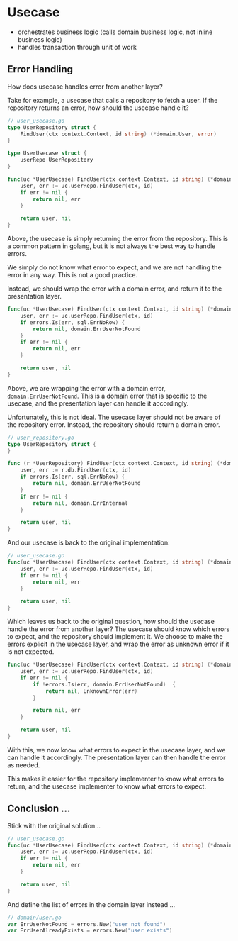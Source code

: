 # Usecase

- orchestrates business logic (calls domain business logic, not inline business logic)
- handles transaction through unit of work


## Error Handling


How does usecase handles error from another layer?

Take for example, a usecase that calls a repository to fetch a user. If the repository returns an error, how should the usecase handle it?

```go
// user_usecase.go
type UserRepository struct {
    FindUser(ctx context.Context, id string) (*domain.User, error)
}

type UserUsecase struct {
    userRepo UserRepository
}

func(uc *UserUsecase) FindUser(ctx context.Context, id string) (*domain.User, error) {
    user, err := uc.userRepo.FindUser(ctx, id)
    if err != nil {
        return nil, err
    }

    return user, nil
}
```

Above, the usecase is simply returning the error from the repository. This is a common pattern in golang, but it is not always the best way to handle errors.

We simply do not know what error to expect, and we are not handling the error in any way. This is not a good practice.

Instead, we should wrap the error with a domain error, and return it to the presentation layer.

```go
func(uc *UserUsecase) FindUser(ctx context.Context, id string) (*domain.User, error) {
    user, err := uc.userRepo.FindUser(ctx, id)
    if errors.Is(err, sql.ErrNoRow) {
        return nil, domain.ErrUserNotFound
    }
    if err != nil {
        return nil, err
    }

    return user, nil
}
```

Above, we are wrapping the error with a domain error, `domain.ErrUserNotFound`. This is a domain error that is specific to the usecase, and the presentation layer can handle it accordingly.

Unfortunately, this is not ideal. The usecase layer should not be aware of the repository error. Instead, the repository should return a domain error.

```go
// user_repository.go
type UserRepository struct {
}

func (r *UserRepository) FindUser(ctx context.Context, id string) (*domain.User, error) {
    user, err := r.db.FindUser(ctx, id)
    if errors.Is(err, sql.ErrNoRow) {
        return nil, domain.ErrUserNotFound
    }
    if err != nil {
        return nil, domain.ErrInternal
    }

    return user, nil
}
```

And our usecase is back to the original implementation:
```go
// user_usecase.go
func(uc *UserUsecase) FindUser(ctx context.Context, id string) (*domain.User, error) {
    user, err := uc.userRepo.FindUser(ctx, id)
    if err != nil {
        return nil, err
    }

    return user, nil
}
```

Which leaves us back to the original question, how should the usecase handle the error from another layer?
The usecase should know which errors to expect, and the repository should implement it. We choose to make the errors explicit in the usecase layer, and wrap the error as unknown error if it is not expected.


```go
func(uc *UserUsecase) FindUser(ctx context.Context, id string) (*domain.User, error) {
    user, err := uc.userRepo.FindUser(ctx, id)
    if err != nil {
        if !errors.Is(err, domain.ErrUserNotFound)  {
            return nil, UnknownError(err)
        }

        return nil, err
    }

    return user, nil
}
```

With this, we now know what errors to expect in the usecase layer, and we can handle it accordingly. The presentation layer can then handle the error as needed.

This makes it easier for the repository implementer to know what errors to return, and the usecase implementer to know what errors to expect.


## Conclusion ...

Stick with the original solution...
```go
// user_usecase.go
func(uc *UserUsecase) FindUser(ctx context.Context, id string) (*domain.User, error) {
    user, err := uc.userRepo.FindUser(ctx, id)
    if err != nil {
        return nil, err
    }

    return user, nil
}
```

And define the list of errors in the domain layer instead ...

```go
// domain/user.go
var ErrUserNotFound = errors.New("user not found")
var ErrUserAlreadyExists = errors.New("user exists")
```
